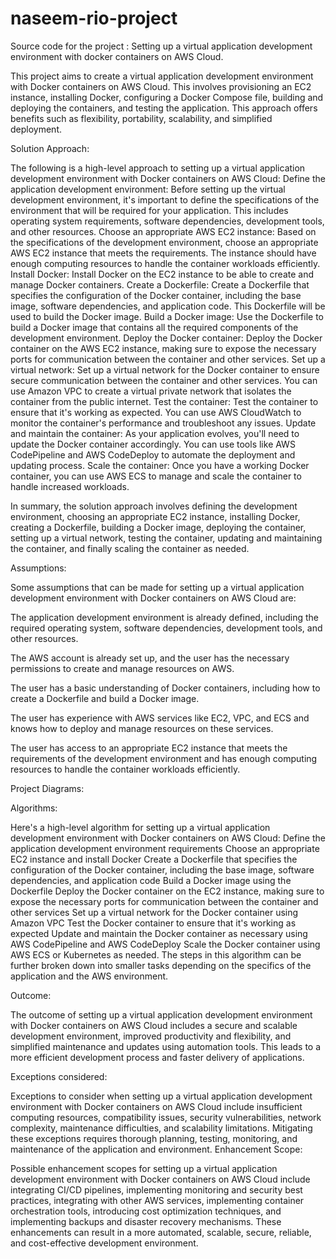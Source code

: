 # naseem-rio-project
Source code for the project : Setting up a virtual application development environment with docker containers on AWS Cloud.

This project aims to create a virtual application development environment with Docker containers on AWS Cloud. This involves provisioning an EC2 instance, installing Docker, configuring a Docker Compose file, building and deploying the containers, and testing the application. This approach offers benefits such as flexibility, portability, scalability, and simplified deployment.

Solution Approach: 

The following is a high-level approach to setting up a virtual application development environment with Docker containers on AWS Cloud:
Define the application development environment: Before setting up the virtual development environment, it's important to define the specifications of the environment that will be required for your application. This includes operating system requirements, software dependencies, development tools, and other resources.
Choose an appropriate AWS EC2 instance: Based on the specifications of the development environment, choose an appropriate AWS EC2 instance that meets the requirements. The instance should have enough computing resources to handle the container workloads efficiently.
Install Docker: Install Docker on the EC2 instance to be able to create and manage Docker containers.
Create a Dockerfile: Create a Dockerfile that specifies the configuration of the Docker container, including the base image, software dependencies, and application code. This Dockerfile will be used to build the Docker image.
Build a Docker image: Use the Dockerfile to build a Docker image that contains all the required components of the development environment.
Deploy the Docker container: Deploy the Docker container on the AWS EC2 instance, making sure to expose the necessary ports for communication between the container and other services.
Set up a virtual network: Set up a virtual network for the Docker container to ensure secure communication between the container and other services. You can use Amazon VPC to create a virtual private network that isolates the container from the public internet.
Test the container: Test the container to ensure that it's working as expected. You can use AWS CloudWatch to monitor the container's performance and troubleshoot any issues.
Update and maintain the container: As your application evolves, you'll need to update the Docker container accordingly. You can use tools like AWS CodePipeline and AWS CodeDeploy to automate the deployment and updating process.
Scale the container: Once you have a working Docker container, you can use AWS ECS to manage and scale the container to handle increased workloads.

In summary, the solution approach involves defining the development environment, choosing an appropriate EC2 instance, installing Docker, creating a Dockerfile, building a Docker image, deploying the container, setting up a virtual network, testing the container, updating and maintaining the container, and finally scaling the container as needed.


Assumptions: 

Some assumptions that can be made for setting up a virtual application development environment with Docker containers on AWS Cloud are:

The application development environment is already defined, including the required operating system, software dependencies, development tools, and other resources.

The AWS account is already set up, and the user has the necessary permissions to create and manage resources on AWS.

The user has a basic understanding of Docker containers, including how to create a Dockerfile and build a Docker image.

The user has experience with AWS services like EC2, VPC, and ECS and knows how to deploy and manage resources on these services.

The user has access to an appropriate EC2 instance that meets the requirements of the development environment and has enough computing resources to handle the container workloads efficiently.



Project Diagrams: 








Algorithms: 

Here's a high-level algorithm for setting up a virtual application development environment with Docker containers on AWS Cloud:
Define the application development environment requirements
Choose an appropriate EC2 instance and install Docker
Create a Dockerfile that specifies the configuration of the Docker container, including the base image, software dependencies, and application code
Build a Docker image using the Dockerfile
Deploy the Docker container on the EC2 instance, making sure to expose the necessary ports for communication between the container and other services
Set up a virtual network for the Docker container using Amazon VPC
Test the Docker container to ensure that it's working as expected
Update and maintain the Docker container as necessary using AWS CodePipeline and AWS CodeDeploy
Scale the Docker container using AWS ECS or Kubernetes as needed.
The steps in this algorithm can be further broken down into smaller tasks depending on the specifics of the application and the AWS environment.







Outcome: 

The outcome of setting up a virtual application development environment with Docker containers on AWS Cloud includes a secure and scalable development environment, improved productivity and flexibility, and simplified maintenance and updates using automation tools. This leads to a more efficient development process and faster delivery of applications.


Exceptions considered: 

Exceptions to consider when setting up a virtual application development environment with Docker containers on AWS Cloud include insufficient computing resources, compatibility issues, security vulnerabilities, network complexity, maintenance difficulties, and scalability limitations. Mitigating these exceptions requires thorough planning, testing, monitoring, and maintenance of the application and environment.
Enhancement Scope: 

Possible enhancement scopes for setting up a virtual application development environment with Docker containers on AWS Cloud include integrating CI/CD pipelines, implementing monitoring and security best practices, integrating with other AWS services, implementing container orchestration tools, introducing cost optimization techniques, and implementing backups and disaster recovery mechanisms. These enhancements can result in a more automated, scalable, secure, reliable, and cost-effective development environment.




